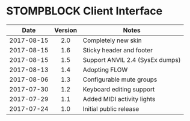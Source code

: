 # STOMPBLOCK Client Interface

| Date       | Version | Notes                           |
|------------|:-------:|---------------------------------|
| 2017-08-15 | 2.0     | Completely new skin             |
| 2017-08-15 | 1.6     | Sticky header and footer        |
| 2017-08-15 | 1.5     | Support ANVIL 2.4 (SysEx dumps) |
| 2017-08-13 | 1.4     | Adopting FLOW                   |
| 2017-08-06 | 1.3     | Configurable mute groups        |
| 2017-07-30 | 1.2     | Keyboard editing support        |
| 2017-07-29 | 1.1     | Added MIDI activity lights      |
| 2017-07-24 | 1.0     | Initial public release          |
